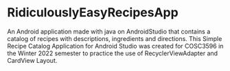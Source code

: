 # RidiculouslyEasyRecipesApp
An Android application made with java on AndroidStudio that contains a catalog of recipes with descriptions, ingredients and directions. This Simple Recipe Catalog Application for Android Studio was created for COSC3596 in the Winter 2022 semester to practice the use of RecyclerViewAdapter and CardView Layout.

